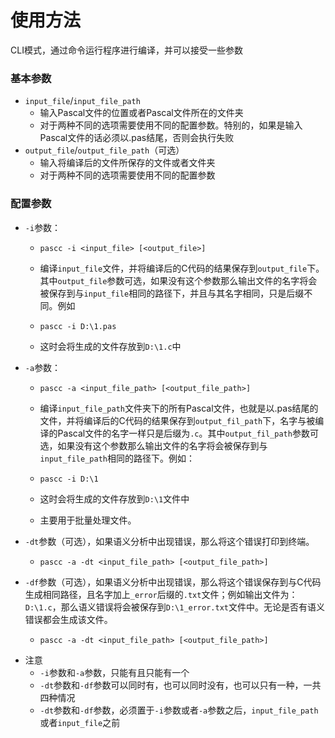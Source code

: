 # 使用方法

CLI模式，通过命令运行程序进行编译，并可以接受一些参数

### 基本参数

- `input_file`/`input_file_path`
  - 输入Pascal文件的位置或者Pascal文件所在的文件夹
  - 对于两种不同的选项需要使用不同的配置参数。特别的，如果是输入Pascal文件的话必须以.pas结尾，否则会执行失败
- `output_file`/`output_file_path`（可选）
  - 输入将编译后的文件所保存的文件或者文件夹
  - 对于两种不同的选项需要使用不同的配置参数

### 配置参数

- `-i`参数：
  - ```Plain
    pascc -i <input_file> [<output_file>]
    ```

  -  编译`input_file`文件，并将编译后的C代码的结果保存到`output_file`下。其中`output_file`参数可选，如果没有这个参数那么输出文件的名字将会被保存到与`input_file`相同的路径下，并且与其名字相同，只是后缀不同。例如

  - ```Plain
    pascc -i D:\1.pas
    ```

  -  这时会将生成的文件存放到`D:\1.c`中
- `-a`参数：
  - ```Plain
    pascc -a <input_file_path> [<output_file_path>]
    ```

  -  编译`input_file_path`文件夹下的所有Pascal文件，也就是以.pas结尾的文件，并将编译后的C代码的结果保存到`output_fil_path`下，名字与被编译的Pascal文件的名字一样只是后缀为`.c`。其中`output_fil_path`参数可选，如果没有这个参数那么输出文件的名字将会被保存到与`input_file_path`相同的路径下。例如：

  - ```Plain
    pascc -i D:\1
    ```

  -  这时会将生成的文件存放到`D:\1`文件中

  -  主要用于批量处理文件。
- `-dt`参数（可选），如果语义分析中出现错误，那么将这个错误打印到终端。
  - ```Plain
    pascc -a -dt <input_file_path> [<output_file_path>]
    ```
- `-df`参数（可选），如果语义分析中出现错误，那么将这个错误保存到与C代码生成相同路径，且名字加上`_error`后缀的`.txt`文件；例如输出文件为：`D:\1.c`，那么语义错误将会被保存到`D:\1_error.txt`文件中。无论是否有语义错误都会生成该文件。
  - ```Plain
    pascc -a -dt <input_file_path> [<output_file_path>]
    ```
- 注意
  - `-i`参数和`-a`参数，只能有且只能有一个
  - `-dt`参数和`-df`参数可以同时有，也可以同时没有，也可以只有一种，一共四种情况
  - `-dt`参数和`-df`参数，必须置于`-i`参数或者`-a`参数之后，`input_file_path`或者`input_file`之前

